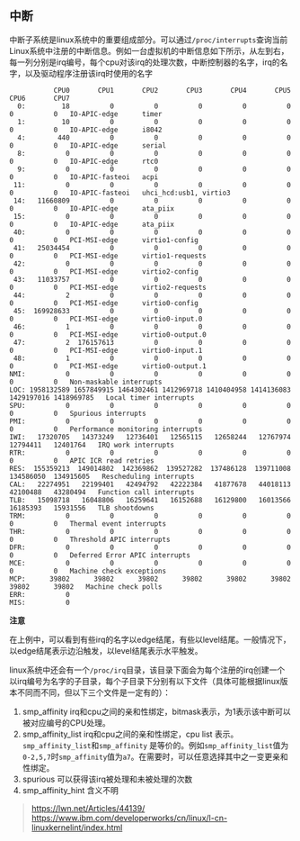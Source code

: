 ## 中断

中断子系统是linux系统中的重要组成部分。可以通过`/proc/interrupts`查询当前Linux系统中注册的中断信息。例如一台虚拟机的中断信息如下所示，从左到右，每一列分别是irq编号，每个cpu对该irq的处理次数，中断控制器的名字，irq的名字，以及驱动程序注册该irq时使用的名字

```
           CPU0       CPU1       CPU2       CPU3       CPU4       CPU5       CPU6       CPU7
  0:         18          0          0          0          0          0          0          0   IO-APIC-edge      timer
  1:         10          0          0          0          0          0          0          0   IO-APIC-edge      i8042
  4:        440          0          0          0          0          0          0          0   IO-APIC-edge      serial
  8:          0          0          0          0          0          0          0          0   IO-APIC-edge      rtc0
  9:          0          0          0          0          0          0          0          0   IO-APIC-fasteoi   acpi
 11:          0          0          0          0          0          0          0          0   IO-APIC-fasteoi   uhci_hcd:usb1, virtio3
 14:   11660809          0          0          0          0          0          0          0   IO-APIC-edge      ata_piix
 15:          0          0          0          0          0          0          0          0   IO-APIC-edge      ata_piix
 40:          0          0          0          0          0          0          0          0   PCI-MSI-edge      virtio1-config
 41:   25034454          0          0          0          0          0          0          0   PCI-MSI-edge      virtio1-requests
 42:          0          0          0          0          0          0          0          0   PCI-MSI-edge      virtio2-config
 43:   11033757          0          0          0          0          0          0          0   PCI-MSI-edge      virtio2-requests
 44:          2          0          0          0          0          0          0          0   PCI-MSI-edge      virtio0-config
 45:  169928633          0          0          0          0          0          0          0   PCI-MSI-edge      virtio0-input.0
 46:          1          0          0          0          0          0          0          0   PCI-MSI-edge      virtio0-output.0
 47:          2  176157613          0          0          0          0          0          0   PCI-MSI-edge      virtio0-input.1
 48:          1          0          0          0          0          0          0          0   PCI-MSI-edge      virtio0-output.1
NMI:          0          0          0          0          0          0          0          0   Non-maskable interrupts
LOC: 1958132589 1657849915 1464302461 1412969718 1410404958 1414136083 1429197016 1418969785   Local timer interrupts
SPU:          0          0          0          0          0          0          0          0   Spurious interrupts
PMI:          0          0          0          0          0          0          0          0   Performance monitoring interrupts
IWI:   17320705   14373249   12736401   12565115   12658244   12767974   12794411   12401764   IRQ work interrupts
RTR:          0          0          0          0          0          0          0          0   APIC ICR read retries
RES:  155359213  149014802  142369862  139527282  137486128  139711008  134586050  134915605   Rescheduling interrupts
CAL:   22274951   22199401   42494792   42222384   41877678   44018113   42100488   43280494   Function call interrupts
TLB:   15098718   16048806   16259641   16152688   16129800   16013566   16185393   15931556   TLB shootdowns
TRM:          0          0          0          0          0          0          0          0   Thermal event interrupts
THR:          0          0          0          0          0          0          0          0   Threshold APIC interrupts
DFR:          0          0          0          0          0          0          0          0   Deferred Error APIC interrupts
MCE:          0          0          0          0          0          0          0          0   Machine check exceptions
MCP:      39802      39802      39802      39802      39802      39802      39802      39802   Machine check polls
ERR:          0
MIS:          0
```

**注意**

在上例中，可以看到有些irq的名字以edge结尾，有些以level结尾。一般情况下，以edge结尾表示边沿触发，以level结尾表示水平触发。

linux系统中还会有一个`/proc/irq`目录，该目录下面会为每个注册的irq创建一个以irq编号为名字的子目录，每个子目录下分别有以下文件（具体可能根据linux版本不同而不同，但以下三个文件是一定有的）：

1. smp_affinity irq和cpu之间的亲和性绑定，bitmask表示，为1表示该中断可以被对应编号的CPU处理。
1. smp_affinity_list irq和cpu之间的亲和性绑定，cpu list 表示。`smp_affinity_list`和`smp_affinity` 是等价的。例如`smp_affinity_list`值为`0-2,5,7`时`smp_affinity`值为`a7`。在需要时，可以任意选择其中之一变更亲和性绑定。
1. spurious 可以获得该irq被处理和未被处理的次数
1. smp_affinity_hint 含义不明

> https://lwn.net/Articles/44139/
> https://www.ibm.com/developerworks/cn/linux/l-cn-linuxkernelint/index.html
